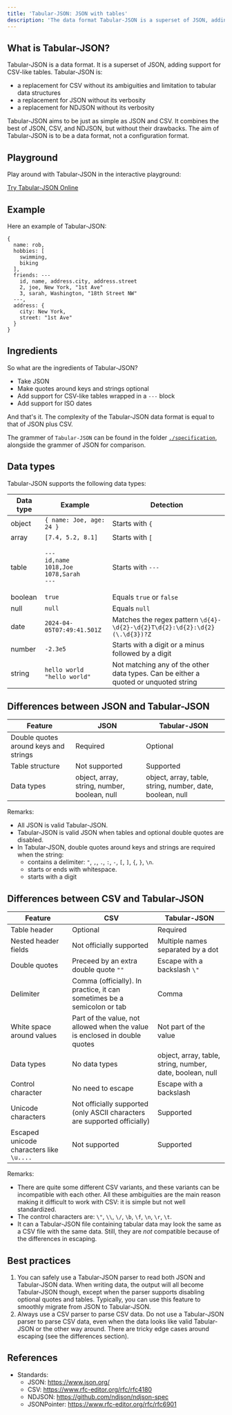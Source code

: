 ```yaml
---
title: 'Tabular-JSON: JSON with tables'
description: 'The data format Tabular-JSON is a superset of JSON, adding support for CSV-like tables'
---
```


## What is Tabular-JSON?

Tabular-JSON is a data format. It is a superset of JSON, adding support for CSV-like tables. Tabular-JSON is:

- a replacement for CSV without its ambiguities and limitation to tabular data structures
- a replacement for JSON without its verbosity
- a replacement for NDJSON without its verbosity

Tabular-JSON aims to be just as simple as JSON and CSV. It combines the best of JSON, CSV, and NDJSON, but without their drawbacks. The aim of Tabular-JSON is to be a data format, not a configuration format.

## Playground

Play around with Tabular-JSON in the interactive playground:

<p>
  <a href="/playground" class="action-button">
    Try Tabular-JSON Online
  </a>
</p>

## Example

Here an example of Tabular-JSON:

<pre><code>{
  name: rob,
  hobbies: [
    swimming,
    biking
  ],
  friends: ---
    id, name, address.city, address.street
    2, joe, New York, "1st Ave"
    3, sarah, Washington, "18th Street NW"
  ---,
  address: {
    city: New York,
    street: "1st Ave"
  }
}
</code></pre>

## Ingredients

So what are the ingredients of Tabular-JSON?

- Take JSON
- Make quotes around keys and strings optional
- Add support for CSV-like tables wrapped in a `---` block
- Add support for ISO dates

And that's it. The complexity of the Tabular-JSON data format is equal to that of JSON plus CSV.

The grammer of `Tabular-JSON` can be found in the folder [`./specification`](/specification), alongside the grammer of JSON for comparison.

## Data types

Tabular-JSON supports the following data types:

| Data type | Example                                                                    | Detection                                                                           |
| --------- | -------------------------------------------------------------------------- | ----------------------------------------------------------------------------------- |
| object    | `{ name: Joe, age: 24 }`                                                   | Starts with `{`                                                                     |
| array     | `[7.4, 5.2, 8.1]`                                                          | Starts with `[`                                                                     |
| table     | <pre><code>---<br>id,name<br/>1018,Joe<br/>1078,Sarah<br/>---</code></pre> | Starts with `---`                                                                   |
| boolean   | `true`                                                                     | Equals `true` or `false`                                                            |
| null      | `null`                                                                     | Equals `null`                                                                       |
| date      | `2024-04-05T07:49:41.501Z`                                                 | Matches the regex pattern `\d{4}-\d{2}-\d{2}T\d{2}:\d{2}:\d{2}(\.\d{3})?Z`          |
| number    | `-2.3e5`                                                                   | Starts with a digit or a minus followed by a digit                                  |
| string    | `hello world`<br>`"hello world"`                                           | Not matching any of the other data types. Can be either a quoted or unquoted string |

## Differences between JSON and Tabular-JSON

| Feature                               | JSON                                         | Tabular-JSON                                              |
| ------------------------------------- | -------------------------------------------- | --------------------------------------------------------- |
| Double quotes around keys and strings | Required                                     | Optional                                                  |
| Table structure                       | Not supported                                | Supported                                                 |
| Data types                            | object, array, string, number, boolean, null | object, array, table, string, number, date, boolean, null |

Remarks:

- All JSON is valid Tabular-JSON.
- Tabular-JSON is valid JSON when tables and optional double quotes are disabled.
- In Tabular-JSON, double quotes around keys and strings are required when the string:
  - contains a delimiter: `"`, `,`, `.`, `:`, `-`, `[`, `]`, `{`, `}`, `\n`.
  - starts or ends with whitespace.
  - starts with a digit

## Differences between CSV and Tabular-JSON

| Feature                                  | CSV                                                                        | Tabular-JSON                                              |
| ---------------------------------------- | -------------------------------------------------------------------------- | --------------------------------------------------------- |
| Table header                             | Optional                                                                   | Required                                                  |
| Nested header fields                     | Not officially supported                                                   | Multiple names separated by a dot                         |
| Double quotes                            | Preceed by an extra double quote `""`                                      | Escape with a backslash `\"`                              |
| Delimiter                                | Comma (officially). In practice, it can sometimes be a semicolon or tab    | Comma                                                     |
| White space around values                | Part of the value, not allowed when the value is enclosed in double quotes | Not part of the value                                     |
| Data types                               | No data types                                                              | object, array, table, string, number, date, boolean, null |
| Control character                        | No need to escape                                                          | Escape with a backslash                                   |
| Unicode characters                       | Not officially supported (only ASCII characters are supported officially)  | Supported                                                 |
| Escaped unicode characters like `\u....` | Not supported                                                              | Supported                                                 |

Remarks:

- There are quite some different CSV variants, and these variants can be incompatible with each other. All these ambiguities are the main reason making it difficult to work with CSV: it is simple but not well standardized.
- The control characters are: `\"`, `\\`, `\/`, `\b`, `\f`, `\n`, `\r`, `\t`.
- It can a Tabular-JSON file containing tabular data may look the same as a CSV file with the same data. Still, they are _not_ compatible because of the differences in escaping.

## Best practices

1. You can safely use a Tabular-JSON parser to read both JSON and Tabular-JSON data. When writing data, the output will all become Tabular-JSON though, except when the parser supports disabling optional quotes and tables. Typically, you can use this feature to smoothly migrate from JSON to Tabular-JSON.
2. Always use a CSV parser to parse CSV data. Do not use a Tabular-JSON parser to parse CSV data, even when the data looks like valid Tabular-JSON or the other way around. There are tricky edge cases around escaping (see the differences section).

## References

- Standards:
  - JSON: https://www.json.org/
  - CSV: https://www.rfc-editor.org/rfc/rfc4180
  - NDJSON: https://github.com/ndjson/ndjson-spec
  - JSONPointer: https://www.rfc-editor.org/rfc/rfc6901
